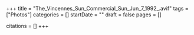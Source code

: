 +++
title = "The_Vincennes_Sun_Commercial_Sun_Jun_7_1992_.avif"
tags = ["Photos"]
categories = []
startDate = ""
draft = false
pages = []

citations = []
+++
